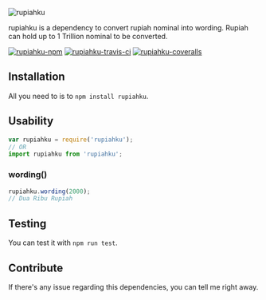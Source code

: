 ![rupiahku](https://user-images.githubusercontent.com/32709094/62523190-c5e48f00-b822-11e9-9518-555e1e089fa8.png)

rupiahku is a dependency to convert rupiah nominal into wording. Rupiah can hold up to 1 Trillion nominal to be converted.

[![rupiahku-npm](https://user-images.githubusercontent.com/32709094/62524046-7737f480-b824-11e9-807e-c34338373387.png)](https://www.npmjs.com/package/rupiahku)
[![rupiahku-travis-ci](https://travis-ci.org/darrencavell/rupiahku.svg?branch=master)](https://travis-ci.org/darrencavell/rupiahku.svg?branch=master)
[![rupiahku-coveralls](https://coveralls.io/repos/github/darrencavell/rupiahku/badge.svg?branch=master)](https://coveralls.io/github/darrencavell/rupiahku?branch=master)

## Installation ##
All you need to is to `npm install rupiahku`.

## Usability ##
```javascript
var rupiahku = require('rupiahku');
// OR
import rupiahku from 'rupiahku';
```

### wording() ###
```javascript
rupiahku.wording(2000);
// Dua Ribu Rupiah
```

## Testing ##
You can test it with `npm run test`.

## Contribute ##
If there's any issue regarding this dependencies, you can tell me right away.